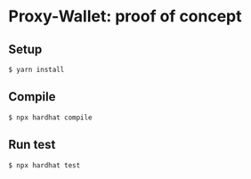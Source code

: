 # Proxy-Wallet: proof of concept

## Setup

```
$ yarn install
```

## Compile

```
$ npx hardhat compile
```

## Run test

```
$ npx hardhat test
```
